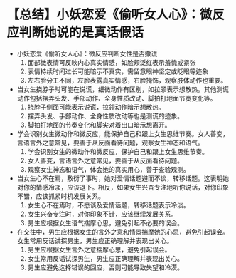 # 【总结】小妖恋爱《偷听女人心》：微反应判断她说的是真话假话

-   小妖恋爱《偷听女人心》：微反应判断女性是否撒谎
    1.  面部微表情可反映内心真实情感，如脸颊泛红表示羞愧或紧张
    2.  表情持续时间过长可能暗示不真实，需留意眼神坚定或眨眼等迹象
    3.  左右脸分工不同，左脸表露真实情感，右脸掩饰，观察肢体动作也重要。
-   当女生挠脖子时可能在说谎，细微动作有区别，如拉领表示想散热。其他测谎动作包括摆弄头发、手部动作、全身性质改动、脚拍打地面节奏变化等。
    1.  挠脖子侧面可能表示说谎，拉领动作暗示想散热。
    2.  摆弄头发、手部动作、全身性质改动等也是测谎的迹象。
    3.  脚拍打地面的节奏变化和脚尖对着出口暗示想离开。
-   学会识别女生微动作和微反应，能保护自己和跟上女生思维节奏。女人善变，言语言外之意常见，要善于从反面看待问题，观察女生神态和语气。
    1.  学会识别女生的微动作和微反应，保护自己和跟上女生思维节奏。
    2.  女人善变，言语言外之意常见，要善于从反面看待问题。
    3.  观察女生神态和语气，体会她的真实用心，善于查验观测。
-   当女生心不在焉，敷衍了事时，她对爱情话题避而不谈，转移话题。这表明她对你的情感冷淡，应该退下。相反，如果女生兴奋专注地听你说话，对你印象不错，应该抓紧时机发展关系。
    1.  女生心不在焉时，不愿谈及爱情话题，转移话题表示冷淡。
    2.  女生兴奋专注时，对你印象不错，应该继续发展关系。
    3.  男生应根据女生语气揣摩心思，避免引起不必要的误会。
-   在交往中，男生应根据女生的言外之意和情景揣摩她的心思，避免引起误会。女生常用反话试探男生，男生应正确理解并表现出关心。
    1.  男生应根据女生言外之意揣摩心思，避免引起误会。
    2.  女生常用反话试探男生，男生应正确理解并表现出关心。
    3.  男生应避免选择错误的回应，否则可能导致失望和冷漠。